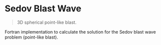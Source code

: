 Sedov Blast Wave
====
> 3D spherical point-like blast.

Fortran implementation to calculate the solution for the Sedov blast wave problem (point-like blast).
